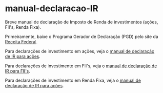 # manual-declaracao-IR
Breve manual de declaração de Imposto de Renda de investimentos (ações, FII's, Renda Fixa).

Primeiramente, baixe o Programa Gerador de Declaração (PGD) pelo site da [Receita Federal](http://receita.economia.gov.br/interface/cidadao/irpf/2020/download/download-do-programa).

Para declarações de investimento em ações, veja o [manual de declaração de IR para ações](./Manual_declaração_IR_de_ações.md).

Para declarações de investimento em FII's, veja o [manual de declaração de IR para FII's](./Manual_declaração_IR_de_FIIs.md).

Para declarações de investimento em Renda Fixa, veja o [manual de declaração de IR para ações](./Manual_declaração_IR_de_TD_CDBs_LCIs.md).
